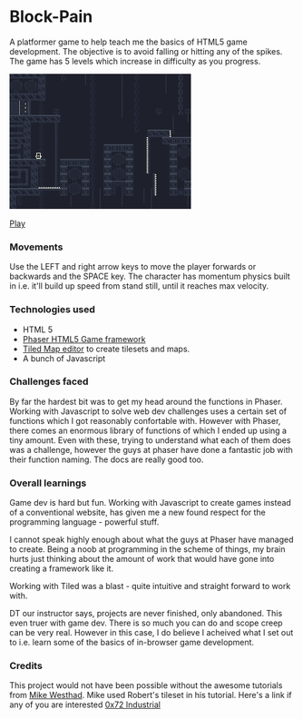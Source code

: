 # Block-Pain


A platformer game to help teach me the basics of HTML5 game development. The objective is to avoid falling or hitting any of the spikes. The game has 5 levels which increase in difficulty as you progress. 

![Screenshot](https://raw.githubusercontent.com/ajayraveendran/Block-Pain/master/assets/images/Screen%20Shot.png)

[Play](https://ajayraveendran.github.io/Block-Pain/)

### Movements

Use the LEFT and right arrow keys to move the player forwards or backwards and the SPACE key. The character has momentum physics built in i.e. it'll build up speed from stand still, until it reaches max velocity.

### Technologies used

* HTML 5
* [Phaser HTML5 Game framework](https://phaser.io/)
* [Tiled Map editor](https://www.mapeditor.org/) to create tilesets and maps.
* A bunch of Javascript

### Challenges faced

By far the hardest bit was to get my head around the functions in Phaser. Working with Javascript to solve web dev challenges uses a certain set of functions which I got reasonably confortable with. However with Phaser, there comes an enormous library of functions of which I ended up using a tiny amount. Even with these, trying to understand what each of them does was a challenge, however the guys at phaser have done a fantastic job with their function naming. The docs are really good too.

### Overall learnings

Game dev is hard but fun. Working with Javascript to create games instead of a conventional website, has given me a new found respect for the programming language - powerful stuff.

I cannot speak highly enough about what the guys at Phaser have managed to create. Being a noob at programming in the scheme of things, my brain hurts just thinking about the amount of work that would have gone into creating a framework like it.

Working with Tiled was a blast - quite intuitive and straight forward to work with.

DT our instructor says, projects are never finished, only abandoned. This even truer with game dev. There is so much you can do and scope creep can be very real. However in this case, I do believe I acheived what I set out to i.e. learn some of the basics of in-browser game development.

### Credits

This project would not have been possible without the awesome tutorials from [Mike Westhad](www.mikewesthad.com).
Mike used Robert's tileset in his tutorial. Here's a link if any of you are interested [0x72 Industrial](https://0x72.itch.io/16x16-industrial-tileset)